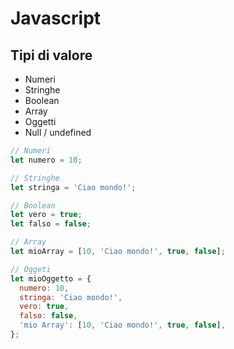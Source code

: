 # Javascript

## Tipi di valore

- Numeri
- Stringhe
- Boolean
- Array
- Oggetti
- Null / undefined

```javascript
// Numeri
let numero = 10;

// Stringhe
let stringa = 'Ciao mondo!';

// Boolean
let vero = true;
let falso = false;

// Array
let mioArray = [10, 'Ciao mondo!', true, false];

// Oggeti
let mioOggetto = {
  numero: 10,
  stringa: 'Ciao mondo!',
  vero: true,
  falso: false,
  'mio Array': [10, 'Ciao mondo!', true, false],
};
```
